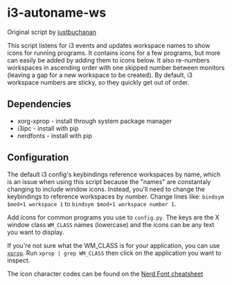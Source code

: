 # i3-autoname-ws

Original script by [justbuchanan](http://github.com/justbuchanan/i3scripts)

This script listens for i3 events and updates workspace names to show icons for running programs. It contains icons for a few programs, but more can easily be added by adding them to icons below.
It also re-numbers workspaces in ascending order with one skipped number between monitors (leaving a gap for a new workspace to be created). By default, i3 workspace numbers are sticky, so they quickly get out of order.

## Dependencies

- xorg-xprop - install through system package manager
- i3ipc      - install with pip
- nerdfonts  - install with pip

## Configuration

The default i3 config's keybindings reference workspaces by name, which is an issue when using this script because the "names" are constantaly changing to include window icons. Instead, you'll need to change the keybindings to reference workspaces by number.
Change lines like: `bindsym $mod+1 workspace 1` to `bindsym $mod+1 workspace number 1`.

Add icons for common programs you use to `config.py`. The keys are the X window class `WM_CLASS` names (lowercase) and the icons can be any text you want to display.

If you're not sure what the WM_CLASS is for your application, you can use [`xprop`](https://linux.die.net/man/1/xprop). Run `xprop | grep WM_CLASS` then click on the application you want to inspect.

The icon character codes can be found on the [Nerd Font cheatsheet](https://nerdfonts.com)
